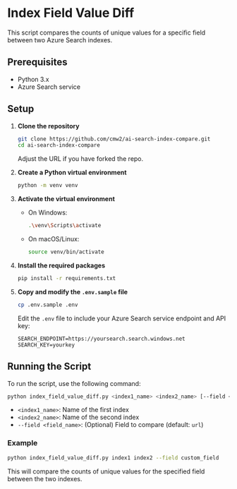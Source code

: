 # Index Field Value Diff

This script compares the counts of unique values for a specific field between two Azure Search indexes.

## Prerequisites

- Python 3.x
- Azure Search service

## Setup

1. **Clone the repository**

   ```sh
   git clone https://github.com/cmw2/ai-search-index-compare.git
   cd ai-search-index-compare
   ```

   Adjust the URL if you have forked the repo.

1. **Create a Python virtual environment**

   ```sh
   python -m venv venv
   ```

1. **Activate the virtual environment**

   - On Windows:

     ```sh
     .\venv\Scripts\activate
     ```

   - On macOS/Linux:

     ```sh
     source venv/bin/activate
     ```

1. **Install the required packages**

   ```sh
   pip install -r requirements.txt
   ```

1. **Copy and modify the `.env.sample` file**

   ```sh
   cp .env.sample .env
   ```

   Edit the `.env` file to include your Azure Search service endpoint and API key:

    ```env
    SEARCH_ENDPOINT=https://yoursearch.search.windows.net
    SEARCH_KEY=yourkey
    ```

## Running the Script

To run the script, use the following command:

```sh
python index_field_value_diff.py <index1_name> <index2_name> [--field <field_name>]
```

- `<index1_name>`: Name of the first index
- `<index2_name>`: Name of the second index
- `--field <field_name>`: (Optional) Field to compare (default: `url`)

### Example

```sh
python index_field_value_diff.py index1 index2 --field custom_field
```

This will compare the counts of unique values for the specified field between the two indexes.